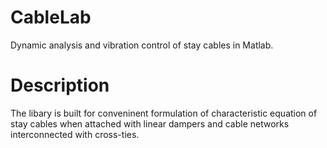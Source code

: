 # CableLab

Dynamic analysis and vibration control of stay cables in Matlab. 

# Description

The libary is built for conveninent formulation of characteristic equation of stay cables when attached with linear dampers and cable networks interconnected with cross-ties. 
